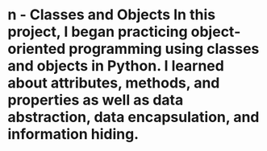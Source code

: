
n - Classes and Objects
In this project, I began practicing object-oriented programming using classes and objects in Python. I learned about attributes, methods, and properties as well as data abstraction, data encapsulation, and information hiding.
=============================

